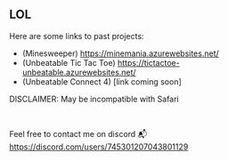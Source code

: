 ## LOL

Here are some links to past projects:


- (Minesweeper) https://minemania.azurewebsites.net/
- (Unbeatable Tic Tac Toe) https://tictactoe-unbeatable.azurewebsites.net/
- (Unbeatable Connect 4) [link coming soon]

DISCLAIMER: May be incompatible with Safari

<br>

Feel free to contact me on discord
📬 https://discord.com/users/745301207043801129
<!--
<ins>Minesweeper</ins><br>
<ins>Unbeatable Tic Tac Toe</ins><br>





**TheOfficialMr-LOL/TheOfficialMr-LOL** is a ✨ _special_ ✨ repository because its `README.md` (this file) appears on your GitHub profile.

Here are some ideas to get you started:

- 🔭 I’m currently working on ...
- 🌱 I’m currently learning ...
- 👯 I’m looking to collaborate on ...
- 🤔 I’m looking for help with ...
- 💬 Ask me about ...
- 📫 How to reach me: ...
- 😄 Pronouns: ...
- ⚡ Fun fact: ...
-->
